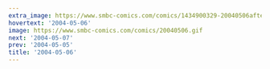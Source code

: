 ```yaml
---
extra_image: https://www.smbc-comics.com/comics/1434900329-20040506after.png
hovertext: '2004-05-06'
image: https://www.smbc-comics.com/comics/20040506.gif
next: '2004-05-07'
prev: '2004-05-05'
title: '2004-05-06'
---
```

